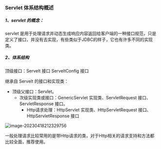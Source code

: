 ### Servlet 体系结构概述

##### 1、servlet 的概念：

servlet 是用于处理请求并动态生成响应内容返回给客户端的一种接口规范，只是定义了接口，并没有去实现，有些类似于JDBC的样子，它也有许多不同的实现类。



##### 2、体系结构

顶级接口：Servelt 接口	ServeltConfig 接口

继承自 Servelt 的接口和实现类：

- 顶级父接口：Servlet。
  - 次级实现类或接口：GenericServlet 实现类、ServletRequest 接口、ServletResponse 接口。
    - Http请求处理：HttpServlet 实现类、HttpServletRequest 接口、HttpServletResponse 接口

![image-20230418212329756](D:/macdown/图片/Servlet体系结构/image-20230418212329756.png)



一般处理请求比较常用的是带Http请求的类，对于Http相关的请求支持和方法都比较全面，推荐使用。